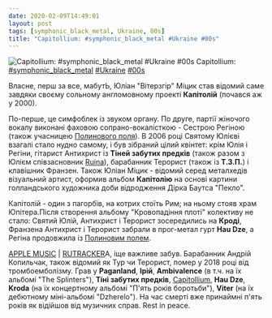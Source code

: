 ```yaml
---
date: 2020-02-09T14:49:01
layout: post
tags: [symphonic_black_metal, Ukraine, 00s]
title: "Capitollium: #symphonic_black_metal #Ukraine #00s"
---
```

![Capitollium: #symphonic_black_metal #Ukraine #00s](https://res.cloudinary.com/vast-space-unexplored/image/upload/q_auto,dpr_auto,w_auto/photos/photo_880_09-02-2020_14-01-47.jpg)
Capitollium: [#symphonic_black_metal](/tags/#symphonic_black_metal) [#Ukraine](/tags/#Ukraine) [#00s](/tags/#00s)

Власне, перш за все, мабутЬ, Юліан &quot;Вітерзгір&quot; Міцик став відомий саме завдяки своєму сольному англомовному проекті **Капітолій** (почався аж у 2000).

По-перше, це симфоблек із звуком органу. По друге, партії жіночого вокалу виконані фаховою сопрано-вокалісткою - Сестрою Регіною (також учасницею [Полинового поля](/2020-02-06-polinovye-polye--gothic-doom-metal-gothic-metal-ukrainian)). В 2006 році Святому Юлієві взагалі стало нудно самому, і був зібраний цілий квінтет: крім Юлія і Регіни, гітарист Антихрист із **Тіней забутих предків** (також разом з Юлієм співзасновник [Ruina](/2020-01-30-ruina--pagan-black-metal-ukraine-ukrainian--00s)), барабанник Терорист (також із **Т.З.П.**) і клавішник Франзен. Також Юліан Міцик - відомий серед металхедів візуальний артист, оформив альбом **Капітолію** на основі картини голландського художника доби відродження Дірка Баутса &quot;Пекло&quot;.

Капітолій - один з пагорбів, на котрих стоїть Рим; на ньому стояв храм Юпітера.Після створення альбому &quot;Кровопадіння плоті&quot; колективу не стало: Святий Юлій, Антихрист і Терорист зосередились на **Кроді**, Франзена Антихрист і Терорист забрали в прог-метал гурт **Hau Dze**, а Регіна продовжила із [Полиновим полем](/2020-02-06-polinovye-polye--gothic-doom-metal-gothic-metal-ukrainian).

[APPLE MUSIC](https://music.apple.com/ru/album/bloodfall-of-flesh/273923594) \| [RUTRACKER](https://rutracker.org/forum/viewtopic.php?t=4344850)А, іще важливе забув. Барабанник Андрій Копильчак, також відомий як Тур чи Терорист, помер у 2018 році від тромбоемболізму. Грав у **Paganland**, **Ірій**, **Ambivalence** (в т.ч. на їх альбомі &quot;The Splinters&quot;), **Тіні забутих предків**, [Capitollium](https://t.me/vast_space_unexplored/3381), **Hau Dze**, **Kroda** (на їх концертному альбомі &quot;П&#39;ять років боротьби&quot;), **Viter** (на їх дебютному міні-альбомі &quot;Dzherelo&quot;). На час смерті вже принаймні п&#39;ять років як відійшов від музичних справ. Rest in peace.